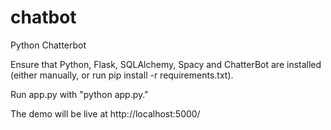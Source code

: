 # chatbot
Python Chatterbot

Ensure that Python, Flask, SQLAlchemy, Spacy and ChatterBot are installed (either manually, or run pip install -r requirements.txt).

Run app.py with "python app.py."

The demo will be live at http://localhost:5000/
